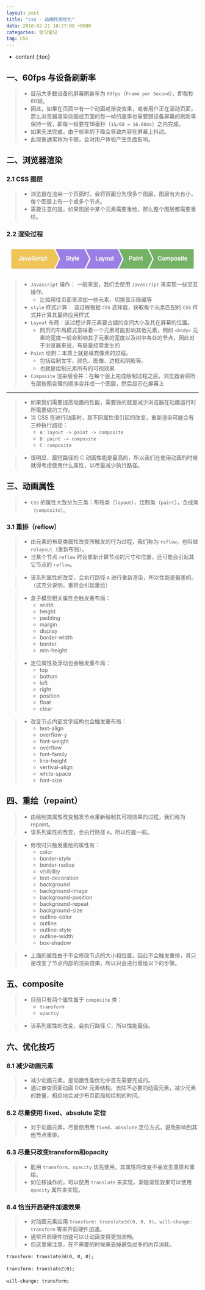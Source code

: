 ```yaml
---
layout: post
title: "css - 动画性能优化"
data: 2018-02-21 10:27:00 +0800
categories: 学习笔记
tag: CSS
---
```

* content
{:toc}

<!-- more -->


## 一、60fps 与设备刷新率

> * 目前大多数设备的屏幕刷新率为 `60fps`（`Frame per Second`），即每秒60帧。
> * 因此，如果在页面中有一个动画或渐变效果，或者用户正在滚动页面，那么浏览器渲染动画或页面的每一帧的速率也需要跟设备屏幕的刷新率保持一致，即每一帧要在16毫秒（`1S/60 = 16.66ms`）之内完成。
> * 如果无法完成，由于帧率的下降会导致内容在屏幕上抖动。 
> * 此现象通常称为卡顿，会对用户体验产生负面影响。

## 二、浏览器渲染

### 2.1 CSS 图层

> * 浏览器在渲染一个页面时，会将页面分为很多个图层，图层有大有小，每个图层上有一个或多个节点。
> * 需要注意的是，如果图层中某个元素需要重绘，那么整个图层都需要重绘。

### 2.2 渲染过程

![animation](/styles/images/animation/animation-01.jpg)

> * `Javascript` 操作： 一般来说，我们会使用 `JavaScript` 来实现一些交互操作。
>   * 比如用往页面里添加一些元素，切换显示隐藏等
> * `style` 样式计算： 该过程根据 `CSS` 选择器，获取每个元素匹配的 `CSS` 样式并计算其最终应用样式
> * `Layout` 布局：该过程计算元素要占据的空间大小及其在屏幕的位置。
>   * 网页的布局模式意味着一个元素可能影响其他元素，例如 `<body>` 元素的宽度一般会影响其子元素的宽度以及树中各处的节点，因此对于浏览器来说，布局是经常发生的
> * `Paint` 绘制：本质上就是填充像素的过程。
>   * 包括绘制文字、颜色、图像、边框和阴影等。
>   * 也就是绘制元素所有的可视效果
> * `Composite` 渲染层合并：在每个层上完成绘制过程之后，浏览器会将所有层按照合理的顺序合并成一个图层，然后显示在屏幕上

---

> * 如果我们需要提高动画的性能，需要做的就是减少浏览器在动画运行时所需要做的工作。
> * 当 CSS 在进行动画时，其不同属性值引起的改变，重新渲染可能会有三种执行路径：
>   * `A：layout -> paint -> composite`
>   * `B：paint -> composite`
>   * `C：composite`

> * 很明显，最短路径的 C 动画性能是最高的，所以我们在使用动画的时候就得考虑使用什么属性，以尽量减少执行路径。

## 三、动画属性

> * `CSS` 的属性大致分为三类：布局类（`layout`），绘制类（`paint`），合成类（`composite`）。

### 3.1 重排（reflow）

> * 由元素的布局类属性改变所触发的行为过程，我们称为 `reflow`，也叫做 `relayout`（重新布局）。
> * 当某个节点 `reflow` 时会重新计算节点的尺寸和位置，还可能会引起其它节点的 `reflow`。

> * 该系列属性的改变，会执行路径 `A` 进行重新渲染，所以性能是最差的。（这充分说明，重排会引起重绘）

> * 盒子模型相关属性会触发重布局： 
>   * width
>   * height
>   * padding
>   * margin
>   * display
>   * border-width
>   * border
>   * min-height

> * 定位属性及浮动也会触发重布局：
>   * top
>   * bottom
>   * left
>   * right
>   * position
>   * float
>   * clear

> * 改变节点内部文字结构也会触发重布局：
>   * text-align
>   * overflow-y
>   * font-weight
>   * overflow
>   * font-family
>   * line-height
>   * vertival-align
>   * white-space
>   * font-size

## 四、重绘（repaint）

> * 由绘制类属性改变触发节点重新绘制其可视效果的过程，我们称为 repaint。
> * 该系列属性的改变，会执行路径 `B`，所以性能一般。

> * 修改时只触发重绘的属性有：
>   * color
>   * border-style
>   * border-radius
>   * visibility
>   * text-decoration
>   * background
>   * background-image
>   * background-position
>   * background-repeat
>   * background-size
>   * outline-color
>   * outline
>   * outline-style
>   * outline-width
>   * box-shadow

> * 上面的属性由于不会修改节点的大小和位置，因此不会触发重排，其只是改变了节点内部的渲染效果，所以只会进行重绘以下的步骤。

## 五、composite

> * 目前只有两个属性属于 `composite` 类：
>   * `transform`
>   * `opactiy`

> * 该系列属性的改变，会执行路径 C，所以性能最佳。

## 六、优化技巧

### 6.1 减少动画元素

> * 减少动画元素，是动画性能优化中首先需要完成的。
> * 通过审查页面动画 DOM 元素结构，去除不必要的动画元素，减少元素的数量，相应地会减少布页面局和绘制的时间。

### 6.2 尽量使用 fixed、absolute 定位

> * 对于动画元素，尽量使用用 `fixed`、`absolute` 定位方式，避免影响到其他节点重排。

### 6.3 尽量只改变transform和opacity

> * 能用 `transform`、`opacity` 优先使用，其属性的改变不会发生重排和重绘。
> * 如位移操作的，可以使用 `translate` 来实现，渐隐渐现效果可以使用 `opacity` 属性来实现。

### 6.4 恰当开启硬件加速效果

> * 对动画元素应用 `transform: translate3d(0, 0, 0)`、`will-change: transform` 等来开启硬件加速。
> * 通常开启硬件加速可以让动画变得更加流畅。
> * 但这里需注意，在不需要的时候需去掉避免过多的内存消耗。

```
transform: translate3d(0, 0, 0);

transform: translateZ(0);

will-change: transform;
```